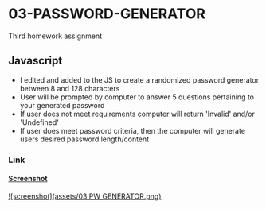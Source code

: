 # 03-PASSWORD-GENERATOR
Third homework assignment

## Javascript
- I edited and added to the JS to create a randomized password generator between 8 and 128 characters
- User will be prompted by computer to answer 5 questions pertaining to your generated password
- If user does not meet requirements computer will return 'Invalid' and/or 'Undefined'
- If user does meet password criteria, then the computer will generate users desired password length/content

### Link
<a href= "https://lyndseyfin.github.io/03-PASSWORD-GENERATOR/">

#### Screenshot
![screenshot](assets/03 PW GENERATOR.png)